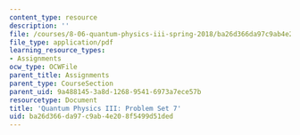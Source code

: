 ```yaml
---
content_type: resource
description: ''
file: /courses/8-06-quantum-physics-iii-spring-2018/ba26d366da97c9ab4e208f5499d51ded_MIT8_06S18ps7.pdf
file_type: application/pdf
learning_resource_types:
- Assignments
ocw_type: OCWFile
parent_title: Assignments
parent_type: CourseSection
parent_uid: 9a488145-3a8d-1268-9541-6973a7ece57b
resourcetype: Document
title: 'Quantum Physics III: Problem Set 7'
uid: ba26d366-da97-c9ab-4e20-8f5499d51ded
---
```

